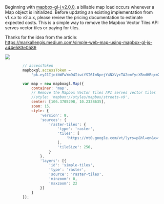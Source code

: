 







 Beginning with [ mapbox-gl-j v2.0.0](https://github.com/mapbox/mapbox-gl-js/releases/tag/v2.0.0), a billable map load occurs whenever a Map object is initialized. Before updating an existing implementation from v1.x.x to v2.x.x, please review the pricing documentation to estimate expected costs. This is a simple way to remove the Mapbox Vector Tiles API serves vector tiles or paying for tiles. 

 Thanks for the idea from the article: https://markallengis.medium.com/simple-web-map-using-mapbox-gl-js-a44e583e0589

 


![](https://github.com/holamtruong/mapbox-gl-js-without-accesstoken/blob/master/demo2.PNG?raw=true)


```js
        // accessToken
        mapboxgl.accessToken =
            'pk.eyJ1IjoibWFwYm94IiwiYSI6ImNpejY4NXVycTA2emYycXBndHRqcmZ3N3gifQ.rJcFIG214AriISLbB6B5aw';

        var map = new mapboxgl.Map({
            container: 'map',
            // Remove the Mapbox Vector Tiles API serves vector tiles
            //style: 'mapbox://styles/mapbox/streets-v9',
            center: [106.3705298, 10.2338635],
            zoom: 15,
            style: {
                'version': 8,
                'sources': {
                    'raster-tiles': {
                        'type': 'raster',
                        'tiles': [
                            'https://mt0.google.com/vt/lyrs=p&hl=en&x={x}&y={y}&z={z}'
                        ],
                        'tileSize': 256,
                    }
                },
                'layers': [{
                    'id': 'simple-tiles',
                    'type': 'raster',
                    'source': 'raster-tiles',
                    'minzoom': 0,
                    'maxzoom': 22
                }]
            }
        });
```
